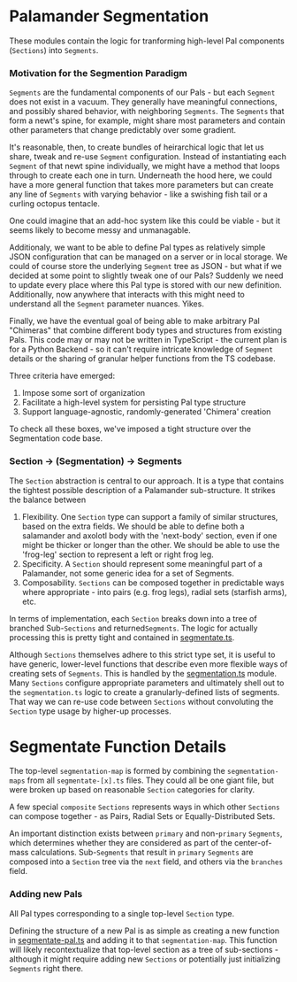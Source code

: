 # Palamander Segmentation

These modules contain the logic for tranforming high-level Pal components (`Sections`) into `Segments`.

### Motivation for the Segmention Paradigm
`Segments` are the fundamental components of our Pals - but each `Segment` does not exist in a vacuum. They generally have meaningful connections, and possibly shared behavior, with neighboring `Segments`. The `Segments` that form a newt's spine, for example, might share most parameters and contain other parameters that change predictably over some gradient.

It's reasonable, then, to create bundles of heirarchical logic that let us share, tweak and re-use `Segment` configuration. Instead of instantiating each `Segment` of that newt spine individually, we might have a method that loops through to create each one in turn. Underneath the hood here, we could have a more general function that takes more parameters but can create any line of `Segments` with varying behavior - like a swishing fish tail or a curling octopus tentacle.

One could imagine that an add-hoc system like this could be viable - but it seems likely to become messy and unmanagable.

Additionaly, we want to be able to define Pal types as relatively simple JSON configuration that can be managed on a server or in local storage. We could of course store the underlying `Segment` tree as JSON - but what if we decided at some point to slightly tweak one of our Pals? Suddenly we need to update every place where this Pal type is stored with our new definition. Additionally, now anywhere that interacts with this might need to understand all the `Segment` parameter nuances. Yikes.

Finally, we have the eventual goal of being able to make arbitrary Pal "Chimeras" that combine different body types and structures from existing Pals. This code may or may not be written in TypeScript - the current plan is for a Python Backend - so it can't require intricate knowledge of `Segment` details or the sharing of granular helper functions from the TS codebase.

Three criteria have emerged:
1. Impose some sort of organization
2. Facilitate a high-level system for persisting Pal type structure
2. Support language-agnostic, randomly-generated 'Chimera' creation

To check all these boxes, we've imposed a tight structure over the Segmentation code base.


### Section -> (Segmentation) -> Segments

The `Section` abstraction is central to our approach. It is a type that contains the tightest possible description of a Palamander sub-structure. It strikes the balance between
1. Flexibility. One `Section` type can support a family of similar structures, based on the extra fields. We should be able to define both a salamander and axolotl body with the 'next-body' section, even if one might be thicker or longer than the other. We should be able to use the 'frog-leg' section to represent a left or right frog leg. 
2. Specificity. A `Section` should represent some meaningful part of a Palamander, not some generic idea for a set of Segments.
3. Composability. `Sections` can be composed together in predictable ways where appropriate - into pairs (e.g. frog legs), radial sets (starfish arms), etc.

In terms of implementation, each `Section` breaks down into a tree of branched Sub-`Sections` and returned`Segments`. The logic for actually processing this is pretty tight and contained in [segmentate.ts](./segmentate.ts).

Although `Sections` themselves adhere to this strict type set, it is useful to have generic, lower-level functions that describe even more flexible ways of creating sets of `Segments`. This is handled by the [segmentation.ts](./segmentation.ts) module. Many `Sections` configure appropriate parameters and ultimately shell out to the `segmentation.ts` logic to create a granularly-defined lists of segments. That way we can re-use code between `Sections` without convoluting the `Section` type usage by higher-up processes.

# Segmentate Function Details

The top-level `segmentation-map` is formed by combining the `segmentation-maps` from all `segmentate-[x].ts` files. They could all be one giant file, but were broken up based on reasonable `Section` categories for clarity.

A few special `composite` `Sections` represents ways in which other `Sections` can compose together - as Pairs, Radial Sets or Equally-Distributed Sets.

An important distinction exists between `primary` and non-`primary` `Segments`, which determines whether they are considered as part of the center-of-mass calculations. Sub-`Segments` that result in `primary` `Segments` are composed into a `Section` tree via the `next` field, and others via the `branches` field.

### Adding new Pals
All Pal types corresponding to a single top-level `Section` type. 

Defining the structure of a new Pal is as simple as creating a new function in [segmentate-pal.ts](./segmentate-pal.ts) and adding it to that `segmentation-map`. This function will likely recontextualize that top-level section as a tree of sub-sections - although it might require adding new `Sections` or potentially just initializing `Segments` right there.
